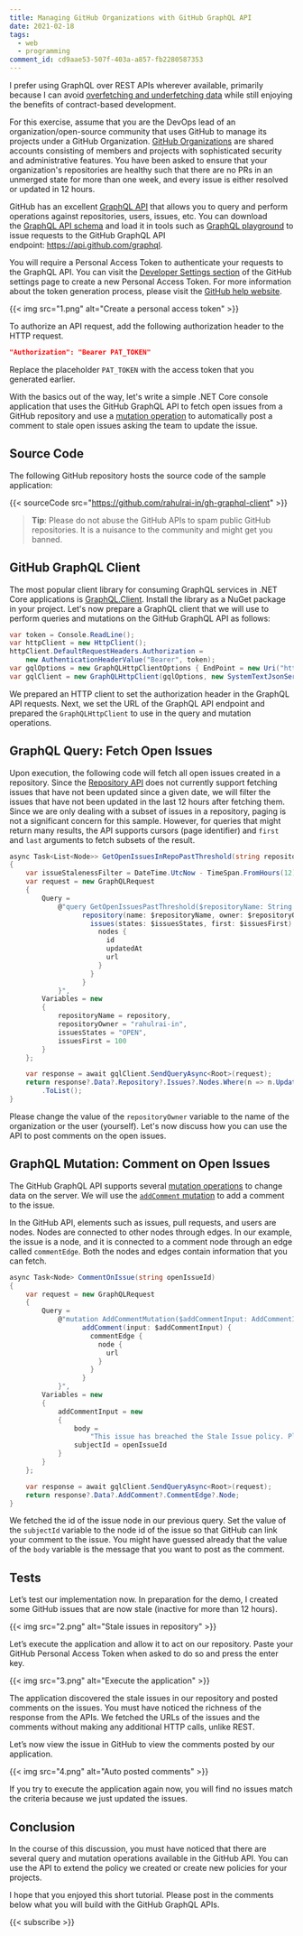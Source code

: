 ```yaml
---
title: Managing GitHub Organizations with GitHub GraphQL API
date: 2021-02-18
tags:
  - web
  - programming
comment_id: cd9aae53-507f-403a-a857-fb2280587353
---
```


I prefer using GraphQL over REST APIs wherever available, primarily because I can avoid [overfetching and underfetching data](https://www.howtographql.com/basics/1-graphql-is-the-better-rest/) while still enjoying the benefits of contract-based development.

For this exercise, assume that you are the DevOps lead of an organization/open-source community that uses GitHub to manage its projects under a GitHub Organization. [GitHub Organizations](https://docs.github.com/en/github/setting-up-and-managing-organizations-and-teams/about-organizations) are shared accounts consisting of members and projects with sophisticated security and administrative features. You have been asked to ensure that your organization's repositories are healthy such that there are no PRs in an unmerged state for more than one week, and every issue is either resolved or updated in 12 hours.

GitHub has an excellent [GraphQL API](https://docs.github.com/en/graphql) that allows you to query and perform operations against repositories, users, issues, etc. You can download the [GraphQL API schema](https://docs.github.com/en/graphql/overview/public-schema) and load it in tools such as [GraphQL playground](https://studio.apollographql.com/) to issue requests to the GitHub GraphQL API endpoint: <https://api.github.com/graphql>.

You will require a Personal Access Token to authenticate your requests to the GraphQL API. You can visit the [Developer Settings section](https://github.com/settings/tokens) of the GitHub settings page to create a new Personal Access Token. For more information about the token generation process, please visit the [GitHub help website](https://docs.github.com/en/github/authenticating-to-github/creating-a-personal-access-token).

{{< img src="1.png" alt="Create a personal access token" >}}

To authorize an API request, add the following authorization header to the HTTP request.

```json
"Authorization": "Bearer PAT_TOKEN"
```

Replace the placeholder `PAT_TOKEN` with the access token that you generated earlier.

With the basics out of the way, let's write a simple .NET Core console application that uses the GitHub GraphQL API to fetch open issues from a GitHub repository and use a [mutation operation](https://graphql.org/learn/queries/) to automatically post a comment to stale open issues asking the team to update the issue.

## Source Code

The following GitHub repository hosts the source code of the sample application:

{{< sourceCode src="https://github.com/rahulrai-in/gh-graphql-client" >}}

> **Tip**: Please do not abuse the GitHub APIs to spam public GitHub repositories. It is a nuisance to the community and might get you banned.

## GitHub GraphQL Client

The most popular client library for consuming GraphQL services in .NET Core applications is [GraphQL.Client](https://github.com/graphql-dotnet/graphql-client). Install the library as a NuGet package in your project. Let's now prepare a GraphQL client that we will use to perform queries and mutations on the GitHub GraphQL API as follows:

```cs
var token = Console.ReadLine();
var httpClient = new HttpClient();
httpClient.DefaultRequestHeaders.Authorization =
    new AuthenticationHeaderValue("Bearer", token);
var gqlOptions = new GraphQLHttpClientOptions { EndPoint = new Uri("https://api.github.com/graphql") };
var gqlClient = new GraphQLHttpClient(gqlOptions, new SystemTextJsonSerializer(), httpClient);
```

We prepared an HTTP client to set the authorization header in the GraphQL API requests. Next, we set the URL of the GraphQL API endpoint and prepared the `GraphQLHttpClient` to use in the query and mutation operations.

## GraphQL Query: Fetch Open Issues

Upon execution, the following code will fetch all open issues created in a repository. Since the [Repository API](https://docs.github.com/en/graphql/reference/queries#repository) does not currently support fetching issues that have not been updated since a given date, we will filter the issues that have not been updated in the last 12 hours after fetching them. Since we are only dealing with a subset of issues in a repository, paging is not a significant concern for this sample. However, for queries that might return many results, the API supports cursors (page identifier) and `first` and `last` arguments to fetch subsets of the result.

```cs
async Task<List<Node>> GetOpenIssuesInRepoPastThreshold(string repository)
{
    var issueStalenessFilter = DateTime.UtcNow - TimeSpan.FromHours(12);
    var request = new GraphQLRequest
    {
        Query =
            @"query GetOpenIssuesPastThreshold($repositoryName: String!, $repositoryOwner: String!, $issuesStates: [IssueState!], $issuesFirst: Int) {
                  repository(name: $repositoryName, owner: $repositoryOwner) {
                    issues(states: $issuesStates, first: $issuesFirst) {
                      nodes {
                        id
                        updatedAt
                        url
                      }
                    }
                  }
            }",
        Variables = new
        {
            repositoryName = repository,
            repositoryOwner = "rahulrai-in",
            issuesStates = "OPEN",
            issuesFirst = 100
        }
    };

    var response = await gqlClient.SendQueryAsync<Root>(request);
    return response?.Data?.Repository?.Issues?.Nodes.Where(n => n.UpdatedAt < issueStalenessFilter)
        .ToList();
}
```

Please change the value of the `repositoryOwner` variable to the name of the organization or the user (yourself). Let's now discuss how you can use the API to post comments on the open issues.

## GraphQL Mutation: Comment on Open Issues

The GitHub GraphQL API supports several [mutation operations](https://docs.github.com/en/graphql/reference/mutations) to change data on the server. We will use the [`addComment` mutation](https://docs.github.com/en/graphql/reference/mutations#addcomment) to add a comment to the issue.

In the GitHub API, elements such as issues, pull requests, and users are nodes. Nodes are connected to other nodes through edges. In our example, the issue is a node, and it is connected to a comment node through an edge called `commentEdge`. Both the nodes and edges contain information that you can fetch.

```cs
async Task<Node> CommentOnIssue(string openIssueId)
{
    var request = new GraphQLRequest
    {
        Query =
            @"mutation AddCommentMutation($addCommentInput: AddCommentInput!) {
                  addComment(input: $addCommentInput) {
                    commentEdge {
                      node {
                        url
                      }
                    }
                  }
            }",
        Variables = new
        {
            addCommentInput = new
            {
                body =
                    "This issue has breached the Stale Issue policy. Please close this issue or update this conversation to inform the parties about the latest status of the fix.",
                subjectId = openIssueId
            }
        }
    };

    var response = await gqlClient.SendQueryAsync<Root>(request);
    return response?.Data?.AddComment?.CommentEdge?.Node;
}
```

We fetched the id of the issue node in our previous query. Set the value of the `subjectId` variable to the node id of the issue so that GitHub can link your comment to the issue. You might have guessed already that the value of the `body` variable is the message that you want to post as the comment.

## Tests

Let’s test our implementation now. In preparation for the demo, I created some GitHub issues that are now stale (inactive for more than 12 hours).

{{< img src="2.png" alt="Stale issues in repository" >}}

Let’s execute the application and allow it to act on our repository. Paste your GitHub Personal Access Token when asked to do so and press the enter key.

{{< img src="3.png" alt="Execute the application" >}}

The application discovered the stale issues in our repository and posted comments on the issues. You must have noticed the richness of the response from the APIs. We fetched the URLs of the issues and the comments without making any additional HTTP calls, unlike REST.

Let’s now view the issue in GitHub to view the comments posted by our application.

{{< img src="4.png" alt="Auto posted comments" >}}

If you try to execute the application again now, you will find no issues match the criteria because we just updated the issues.

## Conclusion

In the course of this discussion, you must have noticed that there are several query and mutation operations available in the GitHub API. You can use the API to extend the policy we created or create new policies for your projects.

I hope that you enjoyed this short tutorial. Please post in the comments below what you will build with the GitHub GraphQL APIs.

{{< subscribe >}}
